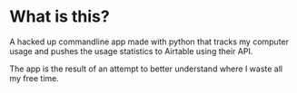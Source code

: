 # What is this? 

A hacked up commandline app made with python that tracks my computer usage and pushes the usage statistics to Airtable using their API.

The app is the result of an attempt to better understand where I waste all my free time. 

